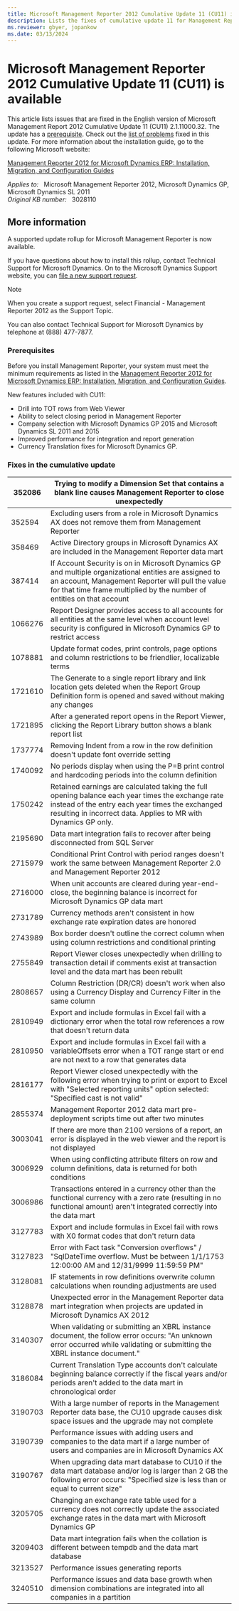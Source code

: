 ```yaml
---
title: Microsoft Management Reporter 2012 Cumulative Update 11 (CU11) is available
description: Lists the fixes of cumulative update 11 for Management Report 2012.
ms.reviewer: gbyer, jopankow
ms.date: 03/13/2024
---
```

# Microsoft Management Reporter 2012 Cumulative Update 11 (CU11) is available

This article lists issues that are fixed in the English version of Microsoft Management Report 2012 Cumulative Update 11 (CU11) 2.1.11000.32. The update has a [prerequisite](#prerequisites). Check out the [list of problems](#fixes-in-the-cumulative-update) fixed in this update. For more information about the installation guide, go to the following Microsoft website:

[Management Reporter 2012 for Microsoft Dynamics ERP: Installation, Migration, and Configuration Guides](https://www.microsoft.com/download/details.aspx?id=5916)

_Applies to:_ &nbsp; Microsoft Management Reporter 2012, Microsoft Dynamics GP, Microsoft Dynamics SL 2011  
_Original KB number:_ &nbsp; 3028110

## More information

A supported update rollup for Microsoft Management Reporter is now available.

If you have questions about how to install this rollup, contact Technical Support for Microsoft Dynamics. On to the Microsoft Dynamics Support website, you can [file a new support request](https://mbs2.microsoft.com/support/newstart.aspx).

> [!NOTE]
> When you create a support request, select Financial - Management Reporter 2012 as the Support Topic.

You can also contact Technical Support for Microsoft Dynamics by telephone at (888) 477-7877.

### Prerequisites  

Before you install Management Reporter, your system must meet the minimum requirements as listed in the [Management Reporter 2012 for Microsoft Dynamics ERP: Installation, Migration, and Configuration Guides](https://www.microsoft.com/download/details.aspx?id=5916).

New features included with CU11:

- Drill into TOT rows from Web Viewer
- Ability to select closing period in Management Reporter
- Company selection with Microsoft Dynamics GP 2015 and Microsoft Dynamics SL 2011 and 2015
- Improved performance for integration and report generation
- Currency Translation fixes for Microsoft Dynamics GP.

### Fixes in the cumulative update  

|352086|Trying to modify a Dimension Set that contains a blank line causes Management Reporter to close unexpectedly|
|---|---|
|352594|Excluding users from a role in Microsoft Dynamics AX does not remove them from Management Reporter|
|358469|Active Directory groups in Microsoft Dynamics AX are included in the Management Reporter data mart|
|387414|If Account Security is on in Microsoft Dynamics GP and multiple organizational entities are assigned to an account, Management Reporter will pull the value for that time frame multiplied by the number of entities on that account|
|1066276|Report Designer provides access to all accounts for all entities at the same level when account level security is configured in Microsoft Dynamics GP to restrict access|
|1078881|Update format codes, print controls, page options and column restrictions to be friendlier, localizable terms|
|1721610|The Generate to a single report library and link location gets deleted when the Report Group Definition form is opened and saved without making any changes|
|1721895|After a generated report opens in the Report Viewer, clicking the Report Library button shows a blank report list|
|1737774|Removing Indent from a row in the row definition doesn't update font override setting|
|1740092|No periods display when using the P=B print control and hardcoding periods into the column definition|
|1750242|Retained earnings are calculated taking the full opening balance each year times the exchange rate instead of the entry each year times the exchanged resulting in incorrect data. Applies to MR with Dynamics GP only.|
|2195690|Data mart integration fails to recover after being disconnected from SQL Server|
|2715979|Conditional Print Control with period ranges doesn't work the same between Management Reporter 2.0 and Management Reporter 2012|
|2716000|When unit accounts are cleared during year-end-close, the beginning balance is incorrect for Microsoft Dynamics GP data mart|
|2731789|Currency methods aren't consistent in how exchange rate expiration dates are honored|
|2743989|Box border doesn't outline the correct column when using column restrictions and conditional printing|
|2755849|Report Viewer closes unexpectedly when drilling to transaction detail if comments exist at transaction level and the data mart has been rebuilt|
|2808657|Column Restriction (DR/CR) doesn't work when also using a Currency Display and Currency Filter in the same column|
|2810949|Export and include formulas in Excel fail with a dictionary error when the total row references a row that doesn't return data|
|2810950|Export and include formulas in Excel fail with a variableOffsets error when a TOT range start or end are not next to a row that generates data|
|2816177|Report Viewer closed unexpectedly with the following error when trying to print or export to Excel with "Selected reporting units" option selected: "Specified cast is not valid"|
|2855374|Management Reporter 2012 data mart pre-deployment scripts time out after two minutes|
|3003041|If there are more than 2100 versions of a report, an error is displayed in the web viewer and the report is not displayed|
|3006929|When using conflicting attribute filters on row and column definitions, data is returned for both conditions|
|3006986|Transactions entered in a currency other than the functional currency with a zero rate (resulting in no functional amount) aren't integrated correctly into the data mart|
|3127783|Export and include formulas in Excel fail with rows with X0 format codes that don't return data|
|3127823|Error with Fact task "Conversion overflows" / "SqlDateTime overflow. Must be between 1/1/1753 12:00:00 AM and 12/31/9999 11:59:59 PM"|
|3128081|IF statements in row definitions overwrite column calculations when rounding adjustments are used|
|3128878|Unexpected error in the Management Reporter data mart integration when projects are updated in Microsoft Dynamics AX 2012|
|3140307|When validating or submitting an XBRL instance document, the follow error occurs: "An unknown error occurred while validating or submitting the XBRL instance document."|
|3186084|Current Translation Type accounts don't calculate beginning balance correctly if the fiscal years and/or periods aren't added to the data mart in chronological order|
|3190703|With a large number of reports in the Management Reporter data base, the CU10 upgrade causes disk space issues and the upgrade may not complete|
|3190739|Performance issues with adding users and companies to the data mart if a large number of users and companies are in Microsoft Dynamics AX|
|3190767|When upgrading data mart database to CU10 if the data mart database and/or log is larger than 2 GB the following error occurs: "Specified size is less than or equal to current size"|
|3205705|Changing an exchange rate table used for a currency does not correctly update the associated exchange rates in the data mart with Microsoft Dynamics GP|
|3209403|Data mart integration fails when the collation is different between tempdb and the data mart database|
|3213527|Performance issues generating reports|
|3240510|Performance issues and data base growth when dimension combinations are integrated into all companies in a partition|
